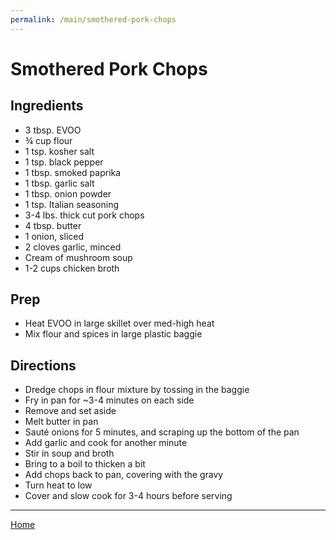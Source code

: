 ```yaml
---
permalink: /main/smothered-pork-chops
---
```

# Smothered Pork Chops

## Ingredients

- 3 tbsp. EVOO
- ¾ cup flour
- 1 tsp. kosher salt
- 1 tsp. black pepper
- 1 tbsp. smoked paprika
- 1 tbsp. garlic salt
- 1 tbsp. onion powder
- 1 tsp. Italian seasoning
- 3-4 lbs. thick cut pork chops
- 4 tbsp. butter
- 1 onion, sliced
- 2 cloves garlic, minced
- Cream of mushroom soup
- 1-2 cups chicken broth

## Prep

- Heat EVOO in large skillet over med-high heat
- Mix flour and spices in large plastic baggie

## Directions

- Dredge chops in flour mixture by tossing in the baggie
- Fry in pan for ~3-4 minutes on each side
- Remove and set aside
- Melt butter in pan
- Sauté onions for 5 minutes, and scraping up the bottom of the pan
- Add garlic and cook for another minute
- Stir in soup and broth
- Bring to a boil to thicken a bit
- Add chops back to pan, covering with the gravy
- Turn heat to low
- Cover and slow cook for 3-4 hours before serving

---

[Home](https://thomasjbarrett82.github.io)
